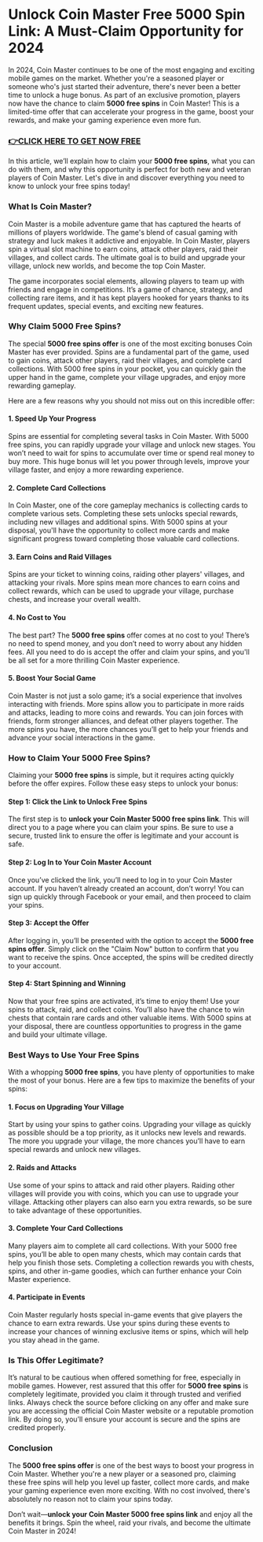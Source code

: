 # Unlock Coin Master Free 5000 Spin Link: A Must-Claim Opportunity for 2024

In 2024, Coin Master continues to be one of the most engaging and exciting mobile games on the market. Whether you're a seasoned player or someone who's just started their adventure, there's never been a better time to unlock a huge bonus. As part of an exclusive promotion, players now have the chance to claim **5000 free spins** in Coin Master! This is a limited-time offer that can accelerate your progress in the game, boost your rewards, and make your gaming experience even more fun.

### [👉CLICK HERE TO GET NOW FREE](https://freeforyou.xyz/coin/master/)

In this article, we’ll explain how to claim your **5000 free spins**, what you can do with them, and why this opportunity is perfect for both new and veteran players of Coin Master. Let's dive in and discover everything you need to know to unlock your free spins today!

### What Is Coin Master?

Coin Master is a mobile adventure game that has captured the hearts of millions of players worldwide. The game's blend of casual gaming with strategy and luck makes it addictive and enjoyable. In Coin Master, players spin a virtual slot machine to earn coins, attack other players, raid their villages, and collect cards. The ultimate goal is to build and upgrade your village, unlock new worlds, and become the top Coin Master. 

The game incorporates social elements, allowing players to team up with friends and engage in competitions. It’s a game of chance, strategy, and collecting rare items, and it has kept players hooked for years thanks to its frequent updates, special events, and exciting new features.

### Why Claim 5000 Free Spins?

The special **5000 free spins offer** is one of the most exciting bonuses Coin Master has ever provided. Spins are a fundamental part of the game, used to gain coins, attack other players, raid their villages, and complete card collections. With 5000 free spins in your pocket, you can quickly gain the upper hand in the game, complete your village upgrades, and enjoy more rewarding gameplay.

Here are a few reasons why you should not miss out on this incredible offer:

#### 1. **Speed Up Your Progress**
Spins are essential for completing several tasks in Coin Master. With 5000 free spins, you can rapidly upgrade your village and unlock new stages. You won’t need to wait for spins to accumulate over time or spend real money to buy more. This huge bonus will let you power through levels, improve your village faster, and enjoy a more rewarding experience.

#### 2. **Complete Card Collections**
In Coin Master, one of the core gameplay mechanics is collecting cards to complete various sets. Completing these sets unlocks special rewards, including new villages and additional spins. With 5000 spins at your disposal, you'll have the opportunity to collect more cards and make significant progress toward completing those valuable card collections. 

#### 3. **Earn Coins and Raid Villages**
Spins are your ticket to winning coins, raiding other players' villages, and attacking your rivals. More spins mean more chances to earn coins and collect rewards, which can be used to upgrade your village, purchase chests, and increase your overall wealth. 

#### 4. **No Cost to You**
The best part? The **5000 free spins** offer comes at no cost to you! There’s no need to spend money, and you don’t need to worry about any hidden fees. All you need to do is accept the offer and claim your spins, and you'll be all set for a more thrilling Coin Master experience.

#### 5. **Boost Your Social Game**
Coin Master is not just a solo game; it’s a social experience that involves interacting with friends. More spins allow you to participate in more raids and attacks, leading to more coins and rewards. You can join forces with friends, form stronger alliances, and defeat other players together. The more spins you have, the more chances you’ll get to help your friends and advance your social interactions in the game.

### How to Claim Your 5000 Free Spins?

Claiming your **5000 free spins** is simple, but it requires acting quickly before the offer expires. Follow these easy steps to unlock your bonus:

#### Step 1: **Click the Link to Unlock Free Spins**
The first step is to **unlock your Coin Master 5000 free spins link**. This will direct you to a page where you can claim your spins. Be sure to use a secure, trusted link to ensure the offer is legitimate and your account is safe.

#### Step 2: **Log In to Your Coin Master Account**
Once you’ve clicked the link, you’ll need to log in to your Coin Master account. If you haven’t already created an account, don’t worry! You can sign up quickly through Facebook or your email, and then proceed to claim your spins.

#### Step 3: **Accept the Offer**
After logging in, you’ll be presented with the option to accept the **5000 free spins offer**. Simply click on the "Claim Now" button to confirm that you want to receive the spins. Once accepted, the spins will be credited directly to your account.

#### Step 4: **Start Spinning and Winning**
Now that your free spins are activated, it’s time to enjoy them! Use your spins to attack, raid, and collect coins. You’ll also have the chance to win chests that contain rare cards and other valuable items. With 5000 spins at your disposal, there are countless opportunities to progress in the game and build your ultimate village.

### Best Ways to Use Your Free Spins

With a whopping **5000 free spins**, you have plenty of opportunities to make the most of your bonus. Here are a few tips to maximize the benefits of your spins:

#### 1. **Focus on Upgrading Your Village**
Start by using your spins to gather coins. Upgrading your village as quickly as possible should be a top priority, as it unlocks new levels and rewards. The more you upgrade your village, the more chances you’ll have to earn special rewards and unlock new villages.

#### 2. **Raids and Attacks**
Use some of your spins to attack and raid other players. Raiding other villages will provide you with coins, which you can use to upgrade your village. Attacking other players can also earn you extra rewards, so be sure to take advantage of these opportunities.

#### 3. **Complete Your Card Collections**
Many players aim to complete all card collections. With your 5000 free spins, you’ll be able to open many chests, which may contain cards that help you finish those sets. Completing a collection rewards you with chests, spins, and other in-game goodies, which can further enhance your Coin Master experience.

#### 4. **Participate in Events**
Coin Master regularly hosts special in-game events that give players the chance to earn extra rewards. Use your spins during these events to increase your chances of winning exclusive items or spins, which will help you stay ahead in the game.

### Is This Offer Legitimate?

It’s natural to be cautious when offered something for free, especially in mobile games. However, rest assured that this offer for **5000 free spins** is completely legitimate, provided you claim it through trusted and verified links. Always check the source before clicking on any offer and make sure you are accessing the official Coin Master website or a reputable promotion link. By doing so, you’ll ensure your account is secure and the spins are credited properly.

### Conclusion

The **5000 free spins offer** is one of the best ways to boost your progress in Coin Master. Whether you're a new player or a seasoned pro, claiming these free spins will help you level up faster, collect more cards, and make your gaming experience even more exciting. With no cost involved, there's absolutely no reason not to claim your spins today.

Don’t wait—**unlock your Coin Master 5000 free spins link** and enjoy all the benefits it brings. Spin the wheel, raid your rivals, and become the ultimate Coin Master in 2024!
